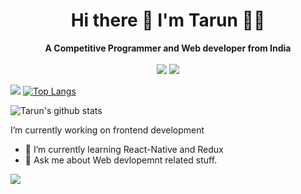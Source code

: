 


<h1 align="center">
  <b>Hi there 👋 I'm Tarun 👨‍💻</b><br>
</h1>

<p align="center">
  <b>A Competitive Programmer and Web developer from India</b>
  <br><br>
  <a href="https://www.linkedin.com/in/tarun-kumar-91614016b/"><img src="https://img.shields.io/badge/LinkedIn-0077B5?style=for-the-badge&logo=linkedin&logoColor=white"></a>  <a href= "mailto: Tarunmzn98@gmail.com"><img src="https://img.shields.io/badge/Gmail-D14836?style=for-the-badge&logo=gmail&logoColor=white"></a>
</p>


![](https://komarev.com/ghpvc/?username=Tarunkumar11&style=flat-square&label=Visits)
[![Top Langs](https://github-readme-stats.vercel.app/api/top-langs/?username=Tarunkumar11&layout=compact)](https://github.com/Tarunkumar11/github-readme-stats)


![Tarun's github stats](https://github-readme-stats.vercel.app/api?username=Ratndeepk&count_private=true&show_icons=true&theme=onedark&hide=prs,issues,contribs)





I’m currently working on frontend development
- 🌱 I’m currently learning  React-Native and Redux
- 💬 Ask me about Web devlopemnt related  stuff.

<img src="https://github-readme-stats.vercel.app/api?username=Tarunkumar11&&show_icons=true&title_color=ffffff&icon_color=bb2acf&text_color=daf7dc&bg_color=151515" />
<!--
**Tarunkumar11/Tarunkumar11** is a ✨ _special_ ✨ repository because its `README.md` (this file) appears on your GitHub profile.

Here are some ideas to get you started:

- 🔭 I’m currently working on ...
- 🌱 I’m currently learning ...
- 👯 I’m looking to collaborate on ...
- 🤔 I’m looking for help with ...
- 💬 Ask me about ...
- 📫 How to reach me: ...
- 😄 Pronouns: ...
- ⚡ Fun fact: ...
-->
